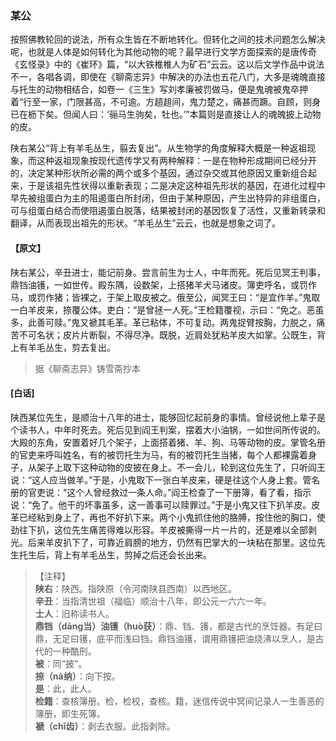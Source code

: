 <script type="text/javascript">
    var head = document.getElementsByTagName('head')[0];
    cssURL = '/public/liao.css';
    linkTag = document.createElement('link');
    linkTag.href = cssURL;
    linkTag.setAttribute('type','text/css');
    linkTag.setAttribute('rel','stylesheet');
    head.appendChild(linkTag);
</script>
### 某公

按照佛教轮回的说法，所有众生皆在不断地转化。但转化之间的技术问题怎么解决呢，也就是人体是如何转化为其他动物的呢？最早进行文学方面探索的是唐传奇《玄怪录》中的《崔环》篇，“以大铁椎椎人为矿石”云云。这以后文学作品中说法不一，各唱各调，即使在《聊斋志异》中解决的办法也五花八门，大多是魂魄直接与托生的动物相结合，如卷一《三生》写刘孝廉被罚做马，便是鬼魂被鬼卒押着“行至一家，门限甚高，不可逾。方趦趄间，鬼力楚之，痛甚而蹶。自顾，则身已在枥下矣。但闻人曰：‘骊马生驹矣，牡也。’”本篇则是直接让人的魂魄披上动物的皮。

陕右某公“背上有羊毛丛生，翦去复出”。从生物学的角度解释大概是一种返祖现象，而这种返祖现象按现代遗传学又有两种解释：一是在物种形成期间已经分开的，决定某种形状所必需的两个或多个基因，通过杂交或其他原因又重新组合起来，于是该祖先性状得以重新表现；二是决定这种祖先形状的基因，在进化过程中早先被组蛋白为主的阻遏蛋白所封闭，但由于某种原因，产生出特异的非组蛋白，可与组蛋白结合而使阻遏蛋白脱落，结果被封闭的基因恢复了活性，又重新转录和翻译，从而表现出祖先的形状。“羊毛丛生”云云，也就是想象之词了。

#### 【原文】
<section>
陕右某公，辛丑进士，能记前身。尝言前生为士人，中年而死。死后见冥王判事，鼎铛油镬，一如世传。殿东隅，设数架，上搭猪羊犬马诸皮。簿吏呼名，或罚作马，或罚作猪；皆裸之，于架上取皮被之。俄至公，闻冥王曰：“是宜作羊。”鬼取一白羊皮来，捺覆公体。吏白：“是曾拯一人死。”王检籍覆视，示曰：“免之。恶虽多，此善可赎。”鬼又褫其毛革。革已粘体，不可复动。两鬼捉臂按胸，力脱之，痛苦不可名状；皮片片断裂，不得尽净。既脱，近肩处犹粘羊皮大如掌。公既生，背上有羊毛丛生，剪去复出。

</section>

> 据《聊斋志异》铸雪斋抄本

#### [白话]
<aside>

陕西某位先生，是顺治十八年的进士，能够回忆起前身的事情。曾经说他上辈子是个读书人，中年时死去。死后见到阎王判案，摆着大小油锅，一如世间所传说的。大殿的东角，安置着好几个架子，上面搭着猪、羊、狗、马等动物的皮。掌管名册的官吏来呼叫姓名，有的被罚托生为马，有的被罚托生当猪，每个人都裸露着身子，从架子上取下这种动物的皮披在身上。不一会儿，轮到这位先生了，只听阎王说：“这人应当做羊。”于是，小鬼取下一张白羊皮来，硬是往这个人身上套。管名册的官吏说：“这个人曾经救过一条人命。”阎王检查了一下册簿，看了看，指示说：“免了。他干的坏事虽多，这一善事可以赎罪过。”于是小鬼又往下扒羊皮。皮革已经粘到身上了，再也不好扒下来。两个小鬼抓住他的胳膊，按住他的胸口，使劲往下扒，这位先生痛苦得难以形容。羊皮被撕得一片一片的，还是难以全部剥光。后来羊皮扒下了，可靠近肩膀的地方，仍然有巴掌大的一块粘在那里。这位先生托生后，背上有羊毛丛生，剪掉之后还会长出来。

</aside>

> 【注释】  
<b>陕右</b>：陕西。指陕原（令河南陕县西南）以西地区。  
<b>辛丑</b>：当指清世祖（福临）顺治十八年，即公元一六六一年。  
<b>士人</b>：旧称读书人。  
<b>鼎铛（dāng当）油镬（huò获）</b>：鼎、铛、镬，都是古代的烹饪器。有足曰鼎，无足曰镬，底平而浅曰铛。鼎铛油镬，谓用鼎镬把油烧沸以烹人，是古代的一种酷刑。  
<b>被</b>：同“披”。  
<b>捺（nà纳）</b>：向下按。  
<b>是</b>：此，此人。  
<b>检籍</b>：查核簿册。检，检校，查核。籍，迷信传说中冥间记录人一生善恶的簿册，即生死簿。  
<b>褫（chǐ齿）</b>：剥去衣服。此指剥除。  
